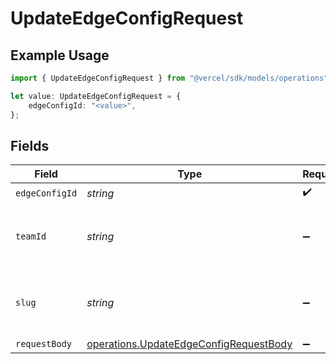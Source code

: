 # UpdateEdgeConfigRequest

## Example Usage

```typescript
import { UpdateEdgeConfigRequest } from "@vercel/sdk/models/operations";

let value: UpdateEdgeConfigRequest = {
    edgeConfigId: "<value>",
};
```

## Fields

| Field                                                                                            | Type                                                                                             | Required                                                                                         | Description                                                                                      |
| ------------------------------------------------------------------------------------------------ | ------------------------------------------------------------------------------------------------ | ------------------------------------------------------------------------------------------------ | ------------------------------------------------------------------------------------------------ |
| `edgeConfigId`                                                                                   | *string*                                                                                         | :heavy_check_mark:                                                                               | N/A                                                                                              |
| `teamId`                                                                                         | *string*                                                                                         | :heavy_minus_sign:                                                                               | The Team identifier to perform the request on behalf of.                                         |
| `slug`                                                                                           | *string*                                                                                         | :heavy_minus_sign:                                                                               | The Team slug to perform the request on behalf of.                                               |
| `requestBody`                                                                                    | [operations.UpdateEdgeConfigRequestBody](../../models/operations/updateedgeconfigrequestbody.md) | :heavy_minus_sign:                                                                               | N/A                                                                                              |